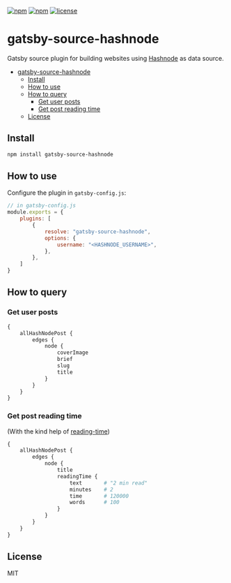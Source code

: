 
[![npm](https://img.shields.io/npm/v/gatsby-source-hashnode.svg)](https://www.npmjs.com/package/gatsby-source-hashnode)
[![npm](https://img.shields.io/npm/dw/gatsby-source-hashnode.svg)](https://www.npmjs.com/package/gatsby-source-hashnode)
[![license](https://img.shields.io/github/license/nitzano/gatsby-source-hashnode.svg)](https://github.com/nitzano/enum-converter/blob/master/LICENSE)


# gatsby-source-hashnode




Gatsby source plugin for building websites using [Hashnode](https://hashnode.com/) as data source.


- [gatsby-source-hashnode](#gatsby-source-hashnode)
  - [Install](#install)
  - [How to use](#how-to-use)
  - [How to query](#how-to-query)
    - [Get  user posts](#get--user-posts)
    - [Get post reading time](#get-post-reading-time)
  - [License](#license)

## Install

```bash
npm install gatsby-source-hashnode
```



## How to use

Configure the plugin in `gatsby-config.js`:

```javascript
// in gatsby-config.js
module.exports = {
    plugins: [
        {
            resolve: "gatsby-source-hashnode",
            options: {
                username: "<HASHNODE_USERNAME>",
            },
        },
    ]
}

```

## How to query

### Get  user posts


```graphql
{
    allHashNodePost {
        edges {
            node {
                coverImage
                brief
                slug
                title
            }
        }
    }
}
```

### Get post reading time

(With the kind help of [reading-time](https://www.npmjs.com/package/reading-time))


```graphql
{
    allHashNodePost {
        edges {
            node {
                title
                readingTime {
                    text       # "2 min read"
                    minutes    # 2
                    time       # 120000
                    words      # 100
                }
            }
        }
    }
}
```

## License
MIT
